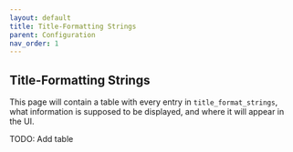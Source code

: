 ```yaml
---
layout: default
title: Title-Formatting Strings
parent: Configuration
nav_order: 1
---
```

## Title-Formatting Strings

This page will contain a table with every entry in `title_format_strings`, what information is supposed to be displayed, and where it will appear in the UI.

TODO: Add table